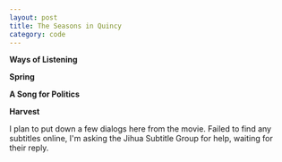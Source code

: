```yaml
---
layout: post
title: The Seasons in Quincy
category: code
---
```


**Ways of Listening**

**Spring**

**A Song for Politics**

**Harvest**

I plan to put down a few dialogs here from the movie. Failed to find any subtitles online, I'm asking the Jihua Subtitle Group for help, waiting for their reply.
